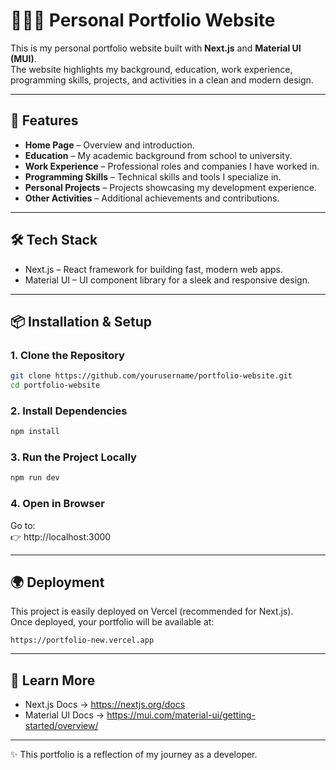 # 👨🏻‍💼 Personal Portfolio Website  

This is my personal portfolio website built with **Next.js** and **Material UI (MUI)**.  
The website highlights my background, education, work experience, programming skills, projects, and activities in a clean and modern design.  

---

## 🚀 Features  

- **Home Page** – Overview and introduction.  
- **Education** – My academic background from school to university.  
- **Work Experience** – Professional roles and companies I have worked in.  
- **Programming Skills** – Technical skills and tools I specialize in.  
- **Personal Projects** – Projects showcasing my development experience.  
- **Other Activities** – Additional achievements and contributions.  

---

## 🛠 Tech Stack  

- Next.js – React framework for building fast, modern web apps.  
- Material UI – UI component library for a sleek and responsive design.  

---

## 📦 Installation & Setup  

### 1. Clone the Repository  
```bash
git clone https://github.com/yourusername/portfolio-website.git
cd portfolio-website
```

### 2. Install Dependencies  
```bash
npm install
```

### 3. Run the Project Locally  
```bash
npm run dev
```

### 4. Open in Browser  
Go to:  
👉 http://localhost:3000  

---

## 🌍 Deployment  

This project is easily deployed on Vercel (recommended for Next.js).  
Once deployed, your portfolio will be available at:  

```
https://portfolio-new.vercel.app
```

---

## 📜 Learn More  

- Next.js Docs → https://nextjs.org/docs  
- Material UI Docs → https://mui.com/material-ui/getting-started/overview/  

---

✨ This portfolio is a reflection of my journey as a developer.  